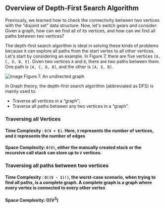 ## Overview of Depth-First Search Algorithm

Previously, we learned how to check the connectivity between two vertices with the “disjoint set” data structure. Now, let's switch gears and consider: Given a graph, how can we find all of its vertices, and how can we find all paths between two vertices?

The depth-first search algorithm is ideal in solving these kinds of problems because it can explore all paths from the start vertex to all other vertices. Let's start by considering an example. In Figure 7, there are five vertices ```[A, C, D, B, E]```. Given two vertices ```A``` and ```B```, there are two paths between them. One path is ```[A, C, D, B]```, and the other is ```[A, E, B]```.

![image](https://leetcode.com/explore/learn/card/Figures/Graph_Explore/An_Undirected_Graph.png)
Figure 7. An undirected graph

In Graph theory, the depth-first search algorithm (abbreviated as DFS) is mainly used to:

- Traverse all vertices in a “graph”;
- Traverse all paths between any two vertices in a “graph”.

### Traversing all Vertices

#### Time Complexity : ```O(V + E)```. Here, ```V``` represents the number of vertices, and ```E``` represents the number of edges
#### Space Complexity: ```O(V)```, either the manually created stack or the recursive call stack can store up to ```V``` vertices.

### Traversing all paths between two vertices

#### Time Complexity : ```O((V - 1)!)```, the worst-case scenario, when trying to find all paths, is a complete graph. A complete graph is a graph where every vertex is connected to every other vertex
#### Space Complexity: O(V<sup>3</sup>)
